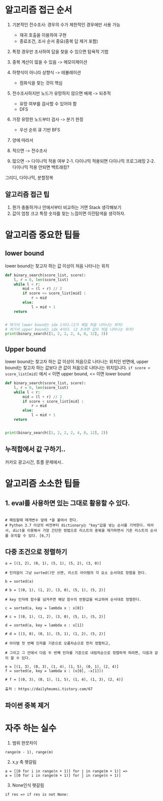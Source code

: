 # 알고리즘 접근 순서

1. 기본적인 전수조사: 경우의 수가 제한적인 경우에만 사용 가능
   - 재귀 호출을 이용하여 구현
   - 종료조건, 조사 순서 중요(중복 답 제거 포함)
2. 특정 경우만 조사하여 답을 찾을 수 있으면 탐욕적 기법
3. 중복 계산이 많을 수 있음 -> 메모이제이션
4. 하향식이 아니라 상향식 -> 테뷸레이션
   - 점화식을 찾는 것이 핵심
5. 전수조사하지만 노드가 유망하지 않으면 배제 -> 되추적
   - 유망 여부를 검사할 수 있어야 함
   - DFS
6. 가장 유망한 노드부터 검사 -> 분기 한정

   - 우선 순위 큐 기반 BFS

7. 양에 따라서
8. 적으면 -> 전수조사
9. 많으면 -> 다이나믹 적용 여부
   2-1. 다이나믹 적용되면 다이나믹 프로그래밍
   2-2. 다이나믹 적용 안되면 백트래킹?

그리디, 다이나믹, 분할정복

## 알고리즘 접근 팁

1. 뭔가 충돌하거나 안에서부터 비교하는 거면 Stack 생각해보기
2. 값이 엄청 크고 특정 숫자를 찾는 느낌이면 이진탐색을 생각하자.

# 알고리즘 중요한 팁들

## lower bound

lower bound는 찾고자 하는 값 이상이 처음 나타나는 위치

```py
def binary_search(score_list, score):
    l, r = 0, len(score_list)
    while l < r:
        mid = (l + r) // 2
        if score <= score_list[mid] :
            r = mid
        else:
            l = mid + 1
    return


# 여기서 lower bound는 idx 1이다.(2가 제일 처음 나타나는 위치)
# 여기서 upper bound는 idx 4이다. (2 초과한 값이 처음 나타나는 위치)
print(binary_search([1, 2, 2, 2, 4, 8, 12], 2))
```

## Upper bound

lower bound는 찾고자 하는 값 이상이 처음으로 나타나는 위치인 반면에, upper bound는 찾고자 하는 값보다 큰 값이 처음으로 나타나는 위치입니다.
`if score < score_list[mid]` 에서 < 이면 upper bound, <= 이면 lower bound

```py
def binary_search(score_list, score):
    l, r = 0, len(score_list)
    while l < r:
        mid = (l + r) // 2
        if score < score_list[mid] :
            r = mid
        else:
            l = mid + 1
    return


print(binary_search([1, 2, 2, 2, 4, 8, 12], 2))
```

## 누적합에서 값 구하기..

카카오 광고시간, 튜플 문제에서..

# 알고리즘 소소한 팁들

## 1. eval를 사용하면 있는 그대로 활용할 수 있다.

```

# 패킹할때 매개변수 앞에 *을 붙여서 한다.
# Python 3.7 이상의 버전부터 dictionary는 "key"값을 넣는 순서를 기억한다. 따라서, dict을 이용해서 가장 간단한 방법으로 리스트의 중복을 제거하면서 기존 리스트의 순서를 유지할 수 있다. [6,7]

```

## 다중 조건으로 정렬하기

```
a = [(1, 2), (0, 1), (5, 1), (5, 2), (3, 0)]

# 인자없이 그냥 sorted()만 쓰면, 리스트 아이템의 각 요소 순서대로 정렬을 한다.

b = sorted(a)

# b = [(0, 1), (1, 2), (3, 0), (5, 1), (5, 2)]

# key 인자에 함수를 넘겨주면 해당 함수의 반환값을 비교하여 순서대로 정렬한다.

c = sorted(a, key = lambda x : x[0])

# c = [(0, 1), (1, 2), (3, 0), (5, 1), (5, 2)]

d = sorted(a, key = lambda x : x[1])

# d = [(3, 0), (0, 1), (5, 1), (1, 2), (5, 2)]

# 아이템 첫 번째 인자를 기준으로 오름차순으로 먼저 정렬하고,

# 그리고 그 안에서 다음 두 번째 인자를 기준으로 내림차순으로 정렬하게 하려면, 다음과 같이 할 수 있다.

e = [(1, 3), (0, 3), (1, 4), (1, 5), (0, 1), (2, 4)]
f = sorted(e, key = lambda x : (x[0], -x[1]))

# f = [(0, 3), (0, 1), (1, 5), (1, 4), (1, 3), (2, 4)]

출처 : https://dailyheumsi.tistory.com/67
```

## 파이썬 중복 제거

# 자주 하는 실수

1. 범위 한끗차이

```
range(m - 1), range(m)
```

2. x,y 축 헷갈림

```
a = [[0 for i in range(n + 1)] for j in range(m + 1)] =>
a = [[0 for i in range(m + 1)] for j in range(n + 1)]
```

3. None인식 헷갈림

```
if res => if res is not None:
```

```

```

